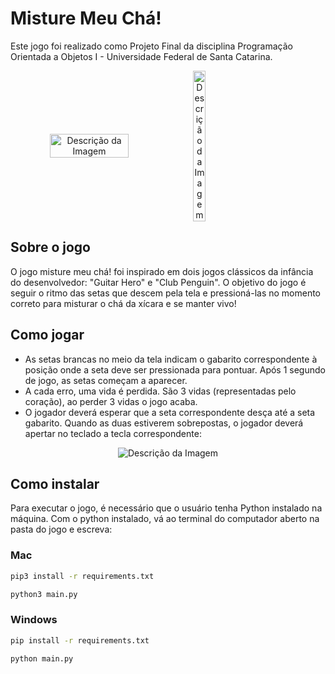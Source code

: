 # Misture Meu Chá!
Este jogo foi realizado como Projeto Final da disciplina Programação Orientada a Objetos I - Universidade Federal de Santa Catarina.


<div align="center">
    <div style="display: flex; align-items: center;">
        <img src="https://github.com/pehqge/misture-meu-cha/assets/117869493/02d6963f-91d3-4afa-9369-294f08c965dc" alt="Descrição da Imagem" width="50%" style="align-self: center;">
        <img src="https://github.com/pehqge/misture-meu-cha/assets/117869493/bc19b2b3-4a80-4286-b617-5bd4b0d58bf7" alt="Descrição da Imagem" width="20%">
    </div>
</div>



## Sobre o jogo
O jogo misture meu chá! foi inspirado em dois jogos clássicos da infância do desenvolvedor: "Guitar Hero" e "Club Penguin". O objetivo do jogo é seguir o ritmo das setas que descem pela tela e pressioná-las no momento correto para misturar o chá da xícara e se manter vivo!

## Como jogar
- As setas brancas no meio da tela indicam o gabarito correspondente à posição onde a seta deve ser pressionada para pontuar. Após 1 segundo de jogo, as setas começam a aparecer.
- A cada erro, uma vida é perdida. São 3 vidas (representadas pelo coração), ao perder 3 vidas o jogo acaba.
- O jogador deverá esperar que a seta correspondente desça até a seta gabarito. Quando as duas estiverem sobrepostas, o jogador deverá apertar no teclado a tecla correspondente:
<p align="center">
    <img src="https://github.com/pehqge/misture-meu-cha/assets/117869493/228a1ec1-6859-49b0-b8e3-1c7498843e0c" alt="Descrição da Imagem">
</p>

## Como instalar

Para executar o jogo, é necessário que o usuário tenha Python instalado na máquina.
Com o python instalado, vá ao terminal do computador aberto na pasta do jogo e escreva:
  
### Mac

```sh
pip3 install -r requirements.txt
```
```sh
python3 main.py
```
### Windows
```sh
pip install -r requirements.txt
```
```sh
python main.py
```


